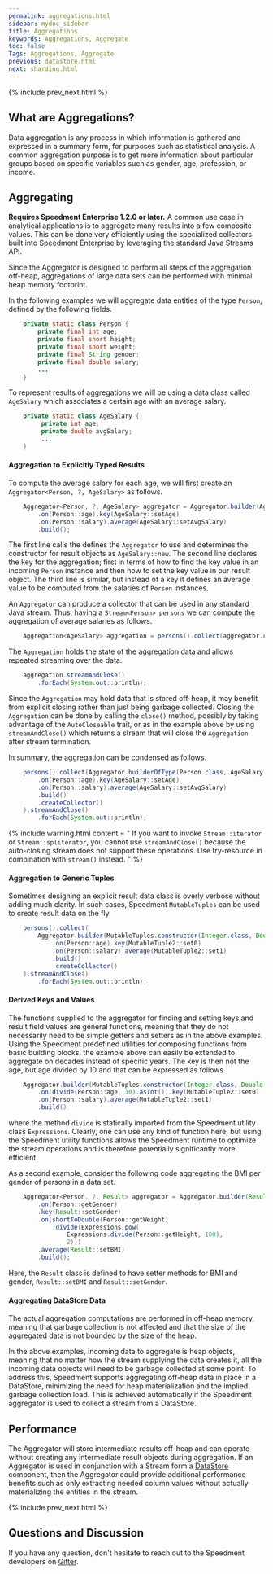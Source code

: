 ```yaml
---
permalink: aggregations.html
sidebar: mydoc_sidebar
title: Aggregations
keywords: Aggregations, Aggregate
toc: false
Tags: Aggregations, Aggregate
previous: datastore.html
next: sharding.html
---
```


{% include prev_next.html %}

## What are Aggregations?
Data aggregation is any process in which information is gathered and expressed in a summary form, for purposes such as statistical analysis. A common aggregation purpose is to get more information about particular groups based on specific variables such as gender, age, profession, or income.

## Aggregating

**Requires Speedment Enterprise 1.2.0 or later.** 
A common use case in analytical applications is to aggregate many results into a few composite values. 
This can be done very efficiently using the specialized collectors built into 
Speedment Enterprise by leveraging the standard Java Streams API.

Since the Aggregator is designed to perform all steps of the aggregation off-heap, aggregations 
of large data sets can be performed with minimal heap memory footprint. 

In the following examples we will aggregate data entities of the type `Person`, defined by the following fields.

``` java
    private static class Person {
        private final int age;
        private final short height;
        private final short weight;        
        private final String gender;
        private final double salary;
        ...
    }
```

To represent results of aggregations we will be using a data class called `AgeSalary` which 
associates a certain age with an average salary.

``` java
    private static class AgeSalary {
         private int age;
         private double avgSalary;
         ...
    }
```

#### Aggregation to Explicitly Typed Results

To compute the average salary for each age, we will first create an `Aggregator<Person, ?, AgeSalary>` as follows.

``` java
    Aggregator<Person, ?, AgeSalary> aggregator = Aggregator.builder(AgeSalary::new)
        .on(Person::age).key(AgeSalary::setAge)
        .on(Person::salary).average(AgeSalary::setAvgSalary)
        .build();
```

The first line calls the defines the `Aggregator` to use and determines the constructor
for result objects as `AgeSalary::new`. The second line declares the key for the aggregation;
first in terms of how to find the key value in an incoming `Person` instance and then
how to set the key value in our result object. The third line is similar, but instead of
a key it defines an average value to be computed from the salaries of `Person` instances.

An `Aggregator` can produce a collector that can be used in any standard Java stream. 
Thus, having a `Stream<Person> persons` we can compute the aggregation of average salaries as follows.

``` java
    Aggregation<AgeSalary> aggregation = persons().collect(aggregator.createCollector());
```

The `Aggregation` holds the state of the aggregation data and allows repeated streaming over 
the data. 

``` java
    aggregation.streamAndClose()
        .forEach(System.out::println);
```

Since the `Aggregation` may hold data that is stored off-heap, it may benefit from 
explicit closing rather than just being garbage collected. Closing the `Aggregation` can 
be done by calling the `close()` method, possibly by taking advantage of the `AutoCloseable` 
trait, or as in the example above by using `streamAndClose()` which returns a stream that 
will close the `Aggregation` after stream termination.

In summary, the aggregation can be condensed as follows. 

``` java
    persons().collect(Aggregator.builderOfType(Person.class, AgeSalary::new)
        .on(Person::age).key(AgeSalary::setAge)
        .on(Person::salary).average(AgeSalary::setAvgSalary)
        .build()
        .createCollector()
    ).streamAndClose()
        .forEach(System.out::println);
```

{% include warning.html content = "
If you want to invoke `Stream::iterator` or `Stream::spliterator`, you cannot use `streamAndClose()` because the auto-closing stream does not support these operations. Use try-resource in combination with `stream()` instead. 
" %}
#### Aggregation to Generic Tuples

Sometimes designing an explicit result data class is overly verbose without adding much
clarity. In such cases, Speedment `MutableTuples` can be used to create result data on the fly.

``` java
    persons().collect(
        Aggregator.builder(MutableTuples.constructor(Integer.class, Double.class))
            .on(Person::age).key(MutableTuple2::set0)
            .on(Person::salary).average(MutableTuple2::set1)
            .build()
            .createCollector()
    ).streamAndClose()
        .forEach(System.out::println);
```

#### Derived Keys and Values

The functions supplied to the aggregator for finding and setting keys and result field values are general functions,
meaning that they do not necessarily need to be simple getters and setters as in the above examples. Using the Speedment 
predefined utilities for composing functions from basic building blocks, the example above can easily be extended to
aggregate on decades instead of specific years. The key is then not the age, but age divided by 10 and that can
be expressed as follows.

``` java
    Aggregator.builder(MutableTuples.constructor(Integer.class, Double.class))
        .on(divide(Person::age, 10).asInt()).key(MutableTuple2::set0)
        .on(Person::salary).average(MutableTuple2::set1)
        .build()
```

where the method `divide` is statically imported from the Speedment utility class `Expressions`. Clearly, one can
use any kind of function here, but using the Speedment utility functions allows the Speedment runtime to optimize
the stream operations and is therefore potentially significantly more efficient.

As a second example, consider the following code aggregating the BMI per gender of persons in a data set.

``` java
    Aggregator<Person, ?, Result> aggregator = Aggregator.builder(Result::new)
        .on(Person::getGender)
        .key(Result::setGender)
        .on(shortToDouble(Person::getWeight)
            .divide(Expressions.pow(
                Expressions.divide(Person::getHeight, 100),
                2)))
        .average(Result::setBMI)
        .build();
```

Here, the `Result` class is defined to have setter methods for BMI and gender, `Result::setBMI` and `Result::setGender`.

#### Aggregating DataStore Data

The actual aggregation computations are performed in off-heap memory, meaning that garbage collection is not affected 
and that the size of the aggregated data is not bounded by the size of the heap. 

In the above examples, incoming data to aggregate is heap objects, meaning that no matter how the stream supplying the
data creates it, all the incoming data objects will need to be garbage collected at some point. To address this,
Speedment supports aggregating off-heap data in place in a DataStore, minimizing the need for heap materialization and 
the implied garbage collection load. This is achieved automatically if the Speedment aggregator is used to collect
a stream from a DataStore.


## Performance
The Aggregator will store intermediate results off-heap and can operate without creating any intermediate result objects during aggregation. If an Aggregator is used in conjunction with a Stream form a [DataStore](datastore.html#top) component, then the Aggregator could provide additional performance benefits such as only extracting needed column values without actually materializing the entities in the stream.

{% include prev_next.html %}

## Questions and Discussion
If you have any question, don't hesitate to reach out to the Speedment developers on [Gitter](https://gitter.im/speedment/speedment).
